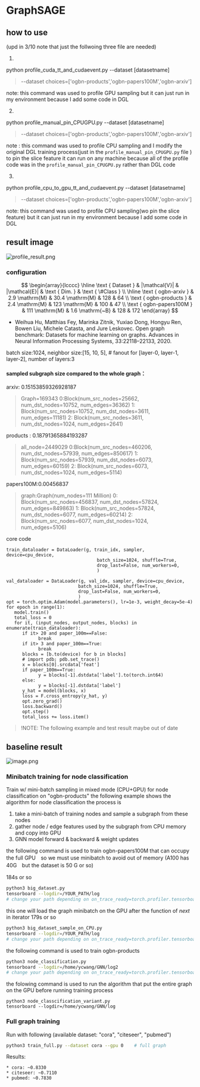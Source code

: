 GraphSAGE
============
## how to use
(upd in 3/10 note that just the follwoing three file are needed)

1.
python profile_cuda_tt_and_cudaevent.py --dataset [datasetname] 

> --dataset choices=['ogbn-products','ogbn-papers100M','ogbn-arxiv']

note: this command was used to profile GPU sampling but it can just run in my environment because I add some code in DGL

2.

python profile_manual_pin_CPUGPU.py --dataset [datasetname]

> --dataset choices=['ogbn-products','ogbn-papers100M','ogbn-arxiv']

note : this command was used to profile CPU sampling and I modify the original DGL training process(just in the `profile_manual_pin_CPUGPU.py` file ) to pin the slice feature  it can run on any machine because all of the profile code was in the `profile_manual_pin_CPUGPU.py` rather than DGL code

3.

python profile_cpu_to_gpu_tt_and_cudaevent.py --dataset [datasetname]

> --dataset choices=['ogbn-products','ogbn-papers100M','ogbn-arxiv']

note: this command was used to profile CPU sampling(wo pin the slice feature) but it can just run in my environment because I add some code in DGL




## result image

![profile_result.png](https://s2.loli.net/2023/03/10/WNrUEAfvPznRg1u.png)

### configuration 

$$
\begin{array}{lcccc}
\hline \text { Dataset } & |\mathcal{V}| & |\mathcal{E}| & \text { Dim. } & \text { \#Class } \\
\hline \text { ogbn-arxiv  } & 2.9 \mathrm{M} & 30.4 \mathrm{M} & 128 & 64 \\
\text { ogbn-products  } & 2.4 \mathrm{M} & 123 \mathrm{M} & 100 & 47 \\
\text { ogbn-papers100M  } & 111 \mathrm{M} & 1.6 \mathrm{~B} & 128 & 172
\end{array}
$$

* Weihua Hu, Matthias Fey, Marinka Zitnik, Yuxiao Dong, Hongyu Ren, Bowen Liu, Michele Catasta, and Jure Leskovec. Open graph benchmark: Datasets for machine learning on graphs. Advances in Neural Information Processing Systems, 33:22118–22133, 2020.

batch size:1024,
neighbor size:[15, 10, 5],  # fanout for [layer-0, layer-1, layer-2],
number of layers:3 

#### sampled subgraph size compared to the whole graph：

arxiv: 0.15153859326928187

> Graph=169343
0:Block(num_src_nodes=25662, num_dst_nodes=10752, num_edges=36362)
1:
Block(num_src_nodes=10752, num_dst_nodes=3611, num_edges=11181)
2:
Block(num_src_nodes=3611, num_dst_nodes=1024, num_edges=2641)

products : 0.18791365884193287

> all_node=2449029
0:Block(num_src_nodes=460206, num_dst_nodes=57939, num_edges=850617)
1:
Block(num_src_nodes=57939, num_dst_nodes=6073, num_edges=60159)
2:
Block(num_src_nodes=6073, num_dst_nodes=1024, num_edges=5114)

papers100M:0.00456837

> graph:Graph(num_nodes=111 Million)
0:
Block(num_src_nodes=456837, num_dst_nodes=57824, num_edges=849863)
1:
Block(num_src_nodes=57824, num_dst_nodes=6077, num_edges=60214)
2:
Block(num_src_nodes=6077, num_dst_nodes=1024, num_edges=5106)


core code
```
train_dataloader = DataLoader(g, train_idx, sampler, device=cpu_device,
                                  batch_size=1024, shuffle=True,
                                  drop_last=False, num_workers=0,
                                  )

val_dataloader = DataLoader(g, val_idx, sampler, device=cpu_device,
                           batch_size=1024, shuffle=True,
                           drop_last=False, num_workers=0,
                           )
opt = torch.optim.Adam(model.parameters(), lr=1e-3, weight_decay=5e-4)
for epoch in range(1):
   model.train()
   total_loss = 0
   for it, (input_nodes, output_nodes, blocks) in enumerate(train_dataloader):
      if it> 20 and paper_100m==False:
            break
      if it> 3 and paper_100m==True:
            break
      blocks = [b.to(device) for b in blocks]
      # import pdb; pdb.set_trace()
      x = blocks[0].srcdata['feat']
      if paper_100m==True:
            y = blocks[-1].dstdata['label'].to(torch.int64)
      else:
            y = blocks[-1].dstdata['label']
      y_hat = model(blocks, x)
      loss = F.cross_entropy(y_hat, y)
      opt.zero_grad()
      loss.backward()
      opt.step()
      total_loss += loss.item()
```

> !NOTE: The following example and test result maybe out of date


## baseline result

<!-- ![alt 属性文本]( https://files.slack.com/files-pri/TR41NUQES-F04PV6FCFSR/image.png)


<img src="https://files.slack.com/files-pri/TR41NUQES-F04PV6FCFSR/image.png" alt="图片alt" title="图片title">



![CSDN图标](https://csdnimg.cn/cdn/content-toolbar/csdn-logo_.png?v=20190924.1 "CSDN图标") -->

![image.png](https://s2.loli.net/2023/02/16/QaxvnSr31jgzuDB.png)




### Minibatch training for node classification

Train w/ mini-batch sampling in mixed mode (CPU+GPU) for node classification on "ogbn-products"
the following example shows the algorithm for node classification
the process is
1. take a mini-batch of training nodes and sample a subgraph from these nodes
2. gather node / edge features used by the subgraph from CPU memory and
   copy into GPU
3. GNN model forward & backward & weight updates

the following command is used to train ogbn-papers100M that can occupy the full GPU　so we must use minibatch to avoid out of memory (A100 has 40G　but the dataset is 50 G or so)

184s or so
```bash
python3 big_dataset.py
tensorboard --logdir=/YOUR_PATH/log
# change your path depending on on_trace_ready=torch.profiler.tensorboard_trace_handler
```

this one will load the graph minibatch on the GPU after the function of _next_ in iterator 
179s or so
```bash
python3 big_dataset_sample_on_CPU.py
tensorboard --logdir=/YOUR_PATH/log
# change your path depending on on_trace_ready=torch.profiler.tensorboard_trace_handler
```


the following command is used to train ogbn-products
```bash
python3 node_classification.py
tensorboard --logdir=/home/ycwang/GNN/log2 
# change your path depending on on_trace_ready=torch.profiler.tensorboard_trace_handler
```



the folowing command is used to run the algorithm that put the entire graph on the GPU before running training process
```
python3 node_classcification_variant.py
tensorboard --logdir=/home/ycwang/GNN/log
````

### Full graph training

Run with following (available dataset: "cora", "citeseer", "pubmed")
```bash
python3 train_full.py --dataset cora --gpu 0    # full graph
```

Results:
```
* cora: ~0.8330 
* citeseer: ~0.7110
* pubmed: ~0.7830
```

